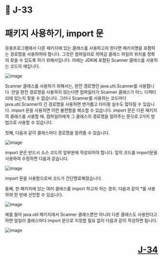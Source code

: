 # 📖 J-33

# 패키지 사용하기, import 문
<p>
  응용프로그램에서 다른 패키지에 있는 클래스를 사용하고자 한다면 패키지명을 포함하는 경로명을 사용하여야 합니다.
  그것은 컴파일러로 하여금 클래스 파일의 위치를 정확히 찾을 수 있도록 하기 위해서입니다.
  아래는 JDK에 포함된 Scanner 클래스를 사용하는 코드의 예입니다.
</p>

![image](https://github.com/user-attachments/assets/3bbebbc4-fd14-42d7-826d-5df5ead0bde6)

<p>
  Scanner 클래스를 사용하기 위해서는, 완전 경로명인 java.util.Scanner를 사용합니다.
  만일 완전 경로명을 사용하지 않는다면 컴파일러가 Scanner 클래스가 어느 디렉터리에 있는지 찾을 수 없습니다.
  그러나 Scanner를 사용하는 코드마다 java.util.Scanner의 긴 경로명을 사용하면 번거롭고 타이핑 실수도 많아질 수 있습니다.
  import 문을 사용하면 이런 불편함을 해소할 수 있습니다. import 문은 다른 패키지의 클래스를 사용할 때, 
  컴파일러에게 그 클래스의 경로명을 알려주는 문으로 2가지 방법으로 사용할 수 있습니다.
</p>

<p>
  첫째, 다음과 같이 클래스마다 경로명을 알려줄 수 있습니다.
</p>

![image](https://github.com/user-attachments/assets/bb483af0-0766-4b81-89e0-bce2f0d62d76)

<p>
  import 문은 반드시 소스 코드의 앞부분에 작성되어야 합니다. 앞의 코드를 import문을 사용하여 수정하면 다음과 같습니다.
</p>

![image](https://github.com/user-attachments/assets/17a91c5f-8a87-4627-9ec5-6c8599d33812)


import 문을 사용함으로써 코드가 간단명료해졌습니다.
<p>
  둘째, 한 패키지에 있는 여러 클래스를 import 하고자 하는 경우, 다음과 같이 *를 사용하여 한 번에 선언할 수 있습니다.
</p>

![image](https://github.com/user-attachments/assets/9d320db8-ebee-4a70-935a-25a5b8d4b3b8)

<p>
  예를 들어 java.util 패키지에서 Scanner 클래스뿐만 아니라 다른 클래스도 사용한다고 하면 일일이 클래스마다 import 문으로 지정할 필요 없이
  다음과 같이 작성하면 됩니다.
</p>

![image](https://github.com/user-attachments/assets/8b49beeb-8e60-4524-8e4c-1dd3496c6f7b)

# <p align="right">[J-34](./J_34md)</p>
